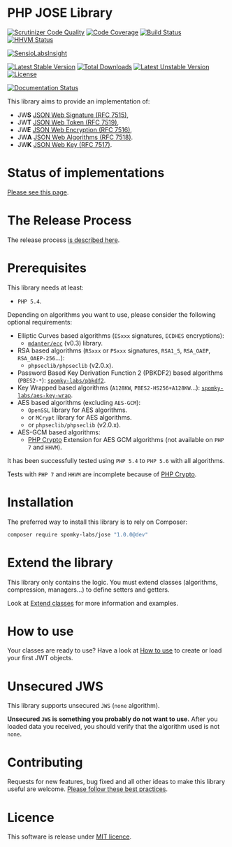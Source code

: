 # PHP JOSE Library

[![Scrutinizer Code Quality](https://scrutinizer-ci.com/g/Spomky-Labs/JOSE/badges/quality-score.png?b=master)](https://scrutinizer-ci.com/g/Spomky-Labs/JOSE/?branch=master)
[![Code Coverage](https://scrutinizer-ci.com/g/Spomky-Labs/JOSE/badges/coverage.png?b=master)](https://scrutinizer-ci.com/g/Spomky-Labs/JOSE/?branch=master)
[![Build Status](https://travis-ci.org/Spomky-Labs/jose.svg?branch=master)](https://travis-ci.org/Spomky-Labs/jose)
[![HHVM Status](http://hhvm.h4cc.de/badge/Spomky-Labs/JOSE.png)](http://hhvm.h4cc.de/package/Spomky-Labs/JOSE)

[![SensioLabsInsight](https://insight.sensiolabs.com/projects/9123fbfc-7ae1-4d63-9fda-170b8ad794ee/big.png)](https://insight.sensiolabs.com/projects/9123fbfc-7ae1-4d63-9fda-170b8ad794ee)

[![Latest Stable Version](https://poser.pugx.org/Spomky-Labs/JOSE/v/stable.png)](https://packagist.org/packages/Spomky-Labs/JOSE) [![Total Downloads](https://poser.pugx.org/Spomky-Labs/JOSE/downloads.png)](https://packagist.org/packages/Spomky-Labs/JOSE) [![Latest Unstable Version](https://poser.pugx.org/Spomky-Labs/JOSE/v/unstable.png)](https://packagist.org/packages/Spomky-Labs/JOSE) [![License](https://poser.pugx.org/Spomky-Labs/JOSE/license.png)](https://packagist.org/packages/Spomky-Labs/JOSE)

[![Documentation Status](https://readthedocs.org/projects/spomky-labsjose/badge/?version=latest)](https://readthedocs.org/projects/spomky-labsjose/?badge=latest)

This library aims to provide an implementation of:

* JW**S** [JSON Web Signature (RFC 7515)](https://tools.ietf.org/html/rfc7515),
* JW**T** [JSON Web Token (RFC 7519)](https://tools.ietf.org/html/rfc7519),
* JW**E** [JSON Web Encryption (RFC 7516)](http://tools.ietf.org/html/rfc7516),
* JW**A** [JSON Web Algorithms (RFC 7518)](http://tools.ietf.org/html/rfc7518).
* JW**K** [JSON Web Key (RFC 7517)](http://tools.ietf.org/html/rfc7517).

# Status of implementations

[Please see this page](doc/Status.md).

# The Release Process

The release process [is described here](doc/Release.md).

# Prerequisites

This library needs at least:
* `PHP 5.4`.

Depending on algorithms you want to use, please consider the following optional requirements:
* Elliptic Curves based algorithms (`ESxxx` signatures, `ECDHES` encryptions):
    * [`mdanter/ecc`](https://github.com/mdanter/phpecc) (v0.3) library.
* RSA based algorithms (`RSxxx` or `PSxxx` signatures, `RSA1_5`, `RSA_OAEP`, `RSA_OAEP-256`...):
    * `phpseclib/phpseclib` (v2.0.x).
* Password Based Key Derivation Function 2 (PBKDF2) based algorithms (`PBES2-*`):
     [`spomky-labs/pbkdf2`](https://github.com/spomky-labs/pbkdf2).
* Key Wrapped based algorithms (`A128KW`, `PBES2-HS256+A128KW`...):
     [`spomky-labs/aes-key-wrap`](https://github.com/spomky-labs/aes-key-wrap).
* AES based algorithms (excluding `AES-GCM`):
    * `OpenSSL` library for AES algorithms.
    * or `MCrypt` library for AES algorithms.
    * or `phpseclib/phpseclib` (v2.0.x).
* AES-GCM based algorithms:
    * [PHP Crypto](https://github.com/bukka/php-crypto) Extension for AES GCM algorithms (not available on `PHP 7` and `HHVM`).

It has been successfully tested using `PHP 5.4` to `PHP 5.6` with all algorithms.

Tests with `PHP 7` and `HHVM` are incomplete because of [PHP Crypto](https://github.com/bukka/php-crypto).

# Installation

The preferred way to install this library is to rely on Composer:

```sh
composer require spomky-labs/jose "1.0.0@dev"
```

# Extend the library

This library only contains the logic. You must extend classes (algorithms, compression, managers...) to define setters and getters.

Look at [Extend classes](doc/Extend.md) for more information and examples.

# How to use

Your classes are ready to use? Have a look at [How to use](doc/Use.md) to create or load your first JWT objects.

# Unsecured JWS

This library supports unsecured `JWS` (`none` algorithm).

**Unsecured `JWS` is something you probably do not want to use.**
After you loaded data you received, you should verify that the algorithm used is not `none`.

# Contributing

Requests for new features, bug fixed and all other ideas to make this library useful are welcome. [Please follow these best practices](doc/Contributing.md).

# Licence

This software is release under [MIT licence](LICENSE).
